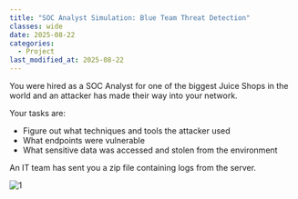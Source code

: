 ```yaml
---
title: "SOC Analyst Simulation: Blue Team Threat Detection"
classes: wide
date: 2025-08-22
categories: 
  - Project
last_modified_at: 2025-08-22
---
```

You were hired as a SOC Analyst for one of the biggest Juice Shops in the world and an attacker has made their way into your network. 

Your tasks are:

* Figure out what techniques and tools the attacker used
* What endpoints were vulnerable
* What sensitive data was accessed and stolen from the environment

An IT team has sent you a zip file containing logs from the server.

![1](https://fastpacer1.github.io/portfolio/assets/images/BlueTea/nmap.png)
